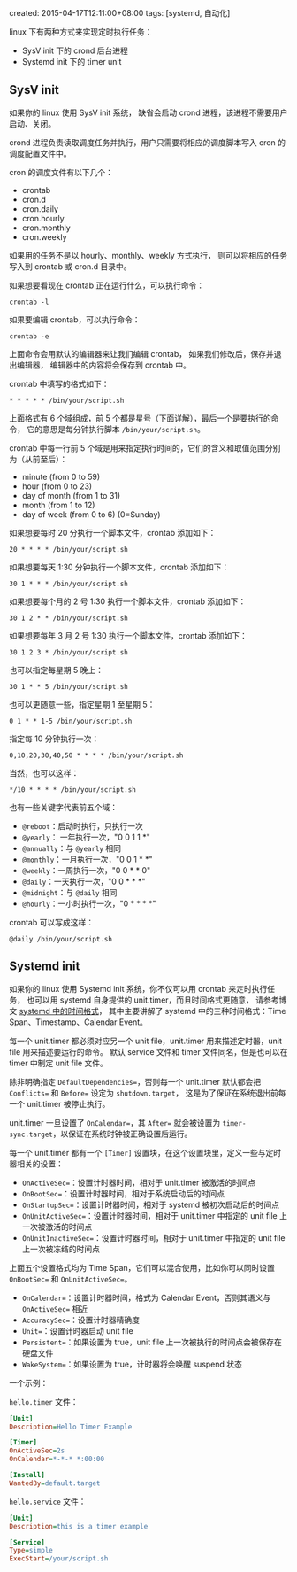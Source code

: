 created: 2015-04-17T12:11:00+08:00
tags: [systemd, 自动化]


linux 下有两种方式来实现定时执行任务：

* SysV init 下的 crond 后台进程
* Systemd init 下的 timer unit


## SysV init

如果你的 linux 使用 SysV init 系统，
缺省会启动 crond 进程，该进程不需要用户启动、关闭。

crond 进程负责读取调度任务并执行，用户只需要将相应的调度脚本写入 cron 的调度配置文件中。

cron 的调度文件有以下几个：

* crontab
* cron.d
* cron.daily
* cron.hourly
* cron.monthly
* cron.weekly

如果用的任务不是以 hourly、monthly、weekly 方式执行，
则可以将相应的任务写入到 crontab 或 cron.d 目录中。

如果想要看现在 crontab 正在运行什么，可以执行命令：

```
crontab -l
```

如果要编辑 crontab，可以执行命令：

```
crontab -e
```

上面命令会用默认的编辑器来让我们编辑 crontab，
如果我们修改后，保存并退出编辑器，
编辑器中的内容将会保存到 crontab 中。

crontab 中填写的格式如下：

```
* * * * * /bin/your/script.sh
```

上面格式有 6 个域组成，前 5 个都是星号（下面详解），最后一个是要执行的命令，
它的意思是每分钟执行脚本 `/bin/your/script.sh`。

crontab 中每一行前 5 个域是用来指定执行时间的，它们的含义和取值范围分别为（从前至后）：

* minute (from 0 to 59)
* hour (from 0 to 23)
* day of month (from 1 to 31)
* month (from 1 to 12)
* day of week (from 0 to 6) (0=Sunday)

如果想要每时 20 分执行一个脚本文件，crontab 添加如下：

```
20 * * * * /bin/your/script.sh
```

如果想要每天 1:30 分钟执行一个脚本文件，crontab 添加如下：

```
30 1 * * * /bin/your/script.sh
```

如果想要每个月的 2 号 1:30 执行一个脚本文件，crontab 添加如下：

```
30 1 2 * * /bin/your/script.sh
```

如果想要每年 3 月 2 号 1:30 执行一个脚本文件，crontab 添加如下：

```
30 1 2 3 * /bin/your/script.sh
```

也可以指定每星期 5 晚上：

```
30 1 * * 5 /bin/your/script.sh
```

也可以更随意一些，指定星期 1 至星期 5：

```
0 1 * * 1-5 /bin/your/script.sh
```

指定每 10 分钟执行一次：

```
0,10,20,30,40,50 * * * * /bin/your/script.sh
```

当然，也可以这样：

```
*/10 * * * * /bin/your/script.sh
```

也有一些关键字代表前五个域：

* `@reboot`：启动时执行，只执行一次
* `@yearly`： 一年执行一次，"0 0 1 1 *"
* `@annually`：与 `@yearly` 相同
* `@monthly`：一月执行一次，"0 0 1 * *"
* `@weekly`：一周执行一次，"0 0 * * 0"
* `@daily`：一天执行一次，"0 0 * * *"
* `@midnight`：与 `@daily` 相同
* `@hourly`：一小时执行一次，"0 * * * *"

crontab 可以写成这样：

```
@daily /bin/your/script.sh
```


## Systemd init

如果你的 linux 使用 Systemd init 系统，你不仅可以用 crontab 来定时执行任务，
也可以用 systemd 自身提供的 unit.timer，而且时间格式更随意，
请参考博文 [systemd 中的时间格式](/blog/posts/linux/systemd中的时间格式.html)，
其中主要讲解了 systemd 中的三种时间格式：Time Span、Timestamp、Calendar Event。

每一个 unit.timer 都必须对应另一个 unit file，unit.timer 用来描述定时器，unit file 用来描述要运行的命令。
默认 service 文件和 timer 文件同名，但是也可以在 timer 中制定 unit file 文件。

除非明确指定 `DefaultDependencies=`，否则每一个 unit.timer 默认都会把 `Conflicts=` 和 `Before=` 设定为 `shutdown.target`，
这是为了保证在系统退出前每一个 unit.timer 被停止执行。

unit.timer 一旦设置了 `OnCalendar=`，其 `After=` 就会被设置为 `timer-sync.target`，以保证在系统时钟被正确设置后运行。

每一个 unit.timer 都有一个 `[Timer]` 设置块，在这个设置块里，定义一些与定时器相关的设置：

* `OnActiveSec=`：设置计时器时间，相对于 unit.timer 被激活的时间点
* `OnBootSec=`：设置计时器时间，相对于系统启动后的时间点
* `OnStartupSec=`：设置计时器时间，相对于 systemd 被初次启动后的时间点
* `OnUnitActiveSec=`：设置计时器时间，相对于 unit.timer 中指定的 unit file 上一次被激活的时间点
* `OnUnitInactiveSec=`：设置计时器时间，相对于 unit.timer 中指定的 unit file 上一次被冻结的时间点

上面五个设置格式均为 Time Span，它们可以混合使用，比如你可以同时设置 `OnBootSec=` 和 `OnUnitActiveSec=`。

* `OnCalendar=`：设置计时器时间，格式为 Calendar Event，否则其语义与 `OnActiveSec=` 相近
* `AccuracySec=`：设置计时器精确度
* `Unit=`：设置计时器启动 unit file
* `Persistent=`：如果设置为 true，unit file 上一次被执行的时间点会被保存在硬盘文件
* `WakeSystem=`：如果设置为 true，计时器将会唤醒 suspend 状态

一个示例：

`hello.timer` 文件：

```ini
[Unit]
Description=Hello Timer Example

[Timer]
OnActiveSec=2s
OnCalendar=*-*-* *:00:00

[Install]
WantedBy=default.target
```

`hello.service` 文件：

```ini
[Unit]
Description=this is a timer example

[Service]
Type=simple
ExecStart=/your/script.sh
```
